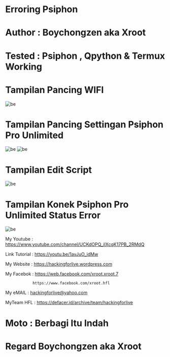 # Erroring Psiphon

# Author : Boychongzen aka Xroot

# Tested : Psiphon , Qpython & Termux Working

# Tampilan Pancing WIFI
![be](https://raw.githubusercontent.com/boychongzen18/Erroring-Popon/master/wifi.jpg)
# Tampilan Pancing Settingan Psiphon Pro Unlimited
![be](https://raw.githubusercontent.com/boychongzen18/Erroring-Popon/master/popon.jpg)
![be](https://raw.githubusercontent.com/boychongzen18/Erroring-Popon/master/sett.jpg)
# Tampilan Edit Script
![be](https://raw.githubusercontent.com/boychongzen18/Erroring-Popon/master/uler.jpg)
# Tampilan Konek Psiphon Pro Unlimited Status Error
![be](https://raw.githubusercontent.com/boychongzen18/Erroring-Popon/master/konek.jpg)

My Youtube    : https://www.youtube.com/channel/UCKdOPQ_iIXcqK17PB_2RMdQ

Link Tutorial : https://youtu.be/1avJuO_idMw

My Website    : https://hackingforlive.wordpress.com

My Facebok    : https://web.facebook.com/xroot.xroot.7

                https://www.facebook.com/xroot.hfl

My eMAIL      : hackingforlive@yahoo.com

MyTeam HFL    : https://defacer.id/archive/team/hackingforlive

# Moto : Berbagi Itu Indah

# Regard Boychongzen aka Xroot
